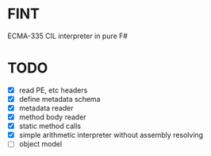 # FINT

ECMA-335 CIL interpreter in pure F#

# TODO
- [x] read PE, etc headers
- [x] define metadata schema
- [x] metadata reader
- [x] method body reader
- [x] static method calls
- [x] simple arithmetic interpreter without assembly resolving
- [ ] object model
